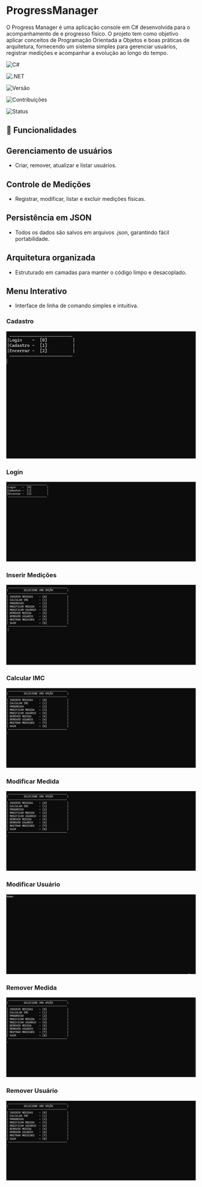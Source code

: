 # **ProgressManager**

O Progress Manager é uma aplicação console em C# desenvolvida para o acompanhamento de e progresso físico.
O projeto tem como objetivo aplicar conceitos de Programação Orientada a Objetos e boas práticas de arquitetura, fornecendo um sistema simples para gerenciar usuários, registrar medições e acompanhar a evolução ao longo do tempo.

![C#](https://img.shields.io/badge/C%23-239120?style=for-the-badge&logo=csharp&logoColor=white)

![.NET](https://img.shields.io/badge/.NET-8%2B-512BD4?style=for-the-badge&logo=dotnet&logoColor=white)

![Versão](https://img.shields.io/badge/Versão-1.0-blueviolet?style=for-the-badge)

![Contribuições](https://img.shields.io/badge/Contribuições-Bem%20vindas-brightgreen?style=for-the-badge)

![Status](https://img.shields.io/badge/Status-%20concluído-yellow?style=for-the-badge)

## 🚀 Funcionalidades

## **Gerenciamento de usuários**
- Criar, remover, atualizar e listar usuários.
## **Controle de Medições**
- Registrar, modificar, listar e excluir medições físicas.
## **Persistência em JSON**
- Todos os dados são salvos em arquivos .json, garantindo fácil portabilidade.
## **Arquitetura organizada**
- Estruturado em camadas para manter o código limpo e desacoplado.
## **Menu Interativo**
- Interface de linha de comando simples e intuitiva.

### Cadastro
![Cadastro](assets/CADASTRO.gif)

### Login
![Login](assets/LOGIN.gif)

### Inserir Medições
![Inserir Medições](assets/INSERIR-MEDICOES.gif)

### Calcular IMC
![Calcular IMC](assets/CALCULA-IMC.gif)

### Modificar Medida
![Modificar Medida](assets/MODIFICAR-MEDIDA.gif)

### Modificar Usuário
![Modificar Usuario](assets/MODIFICAR-USUARIO.gif)

### Remover Medida
![Remover Medida](assets/REMOVER-MEDIDA.gif)

### Remover Usuário
![Remover usuário](assets/REMOVER-USUARIO.gif)